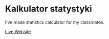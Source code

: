 # Kalkulator statystyki

I've made statistics calculator for my classmates.

[Live Website](https://karol-waliszewski.github.io/kalkulator-statystyki/)
